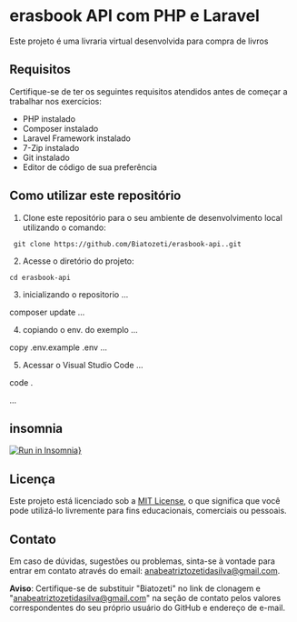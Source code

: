 # erasbook API com PHP e Laravel

Este projeto é uma livraria virtual  desenvolvida para compra de livros
## Requisitos

Certifique-se de ter os seguintes requisitos atendidos antes de começar a trabalhar nos exercícios:

- PHP instalado
- Composer instalado
- Laravel Framework instalado
- 7-Zip instalado
- Git instalado
- Editor de código de sua preferência

## Como utilizar este repositório

1. Clone este repositório para o seu ambiente de desenvolvimento local utilizando o comando:
```
 git clone https://github.com/Biatozeti/erasbook-api..git
```
2. Acesse o diretório do projeto:
```
cd erasbook-api
```
3. inicializando o repositorio
...

composer update
...

4. copiando o env. do exemplo
...

copy .env.example .env
...

5. Acessar o Visual Studio Code
...

code .

...
## insomnia
[![Run in Insomnia}](https://insomnia.rest/images/run.svg)](https://insomnia.rest/run/?label=erasbook-api&uri=https%3A%2F%2Fraw.githubusercontent.com%2FBiatozeti%2Ferasbook-api%2Fmain%2Finsomnia.json%3Ftoken%3DGHSAT0AAAAAACGBYJQKN64WLOOLMBEYWQM4ZGSEWAQ)


## Licença

Este projeto está licenciado sob a [MIT License](LICENSE), o que significa que você pode utilizá-lo livremente para fins educacionais, comerciais ou pessoais.

## Contato

Em caso de dúvidas, sugestões ou problemas, sinta-se à vontade para entrar em contato através do email: anabeatriztozetidasilva@gmail.com.

**Aviso**: Certifique-se de substituir "Biatozeti" no link de clonagem e "anabeatriztozetidasilva@gmail.com" na seção de contato pelos valores correspondentes do seu próprio usuário do GitHub e endereço de e-mail.
